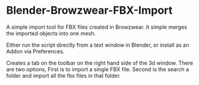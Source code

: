 # Blender-Browzwear-FBX-Import
A simple import tool for FBX files created in Browzwear. It simple merges the imported objects into one mesh.

Either run the script directly from a text window in Blender, or install as an Addon via Preferences.

Creates a tab on the toolbar on the right hand side of the 3d window. There are two options, First is to import a single FBX file. Second is the search a folder and import all the fbx files in that folder.
